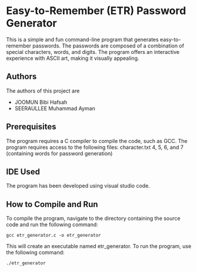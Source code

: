
# Easy-to-Remember (ETR) Password Generator 

This is a simple and fun command-line program that generates easy-to-remember passwords. 
The passwords are composed of a combination of special characters, words, and digits. The 
program offers an interactive experience with ASCII art, making it visually appealing. 

## Authors

The authors of this project are 
- JOOMUN Bibi Hafsah
- SEERAULLEE Muhammad Ayman

## Prerequisites 
The program requires a C compiler to compile the code, such as GCC. The program requires access to the 
following files: character.txt 4, 5, 6, and 7 (containing words for password generation) 

## IDE Used 
The program has been developed using visual studio code. 

## How to Compile and Run 
To compile the program, navigate to the directory containing the source code and run the following 
command: 

```
gcc etr_generator.c -o etr_generator 
```

This will create an executable named etr_generator. To run the program, use the following command: 

```
./etr_generator 
```